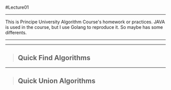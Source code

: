 #Lecture01

---------
This is Principe University Algorithm Course's homework or practices.
JAVA is used in the course, but I use Golang to reproduce it. So maybe has some differents.

----------

----------
>## Quick Find Algorithms


------
>## Quick Union Algorithms